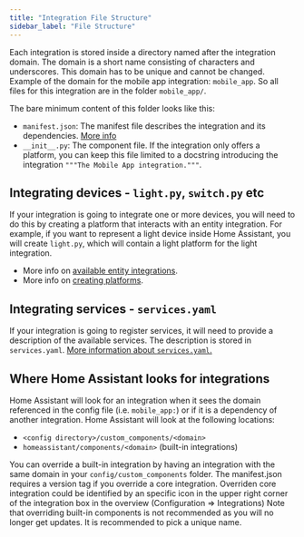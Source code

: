 ```yaml
---
title: "Integration File Structure"
sidebar_label: "File Structure"
---
```


Each integration is stored inside a directory named after the integration domain. The domain is a short name consisting of characters and underscores. This domain has to be unique and cannot be changed. Example of the domain for the mobile app integration: `mobile_app`. So all files for this integration are in the folder `mobile_app/`.

The bare minimum content of this folder looks like this:

- `manifest.json`: The manifest file describes the integration and its dependencies. [More info](creating_integration_manifest.md)
- `__init__.py`: The component file. If the integration only offers a platform, you can keep this file limited to a docstring introducing the integration `"""The Mobile App integration."""`.

## Integrating devices - `light.py`, `switch.py` etc

If your integration is going to integrate one or more devices, you will need to do this by creating a platform that interacts with an entity integration. For example, if you want to represent a light device inside Home Assistant, you will create `light.py`, which will contain a light platform for the light integration.

- More info on [available entity integrations](core/entity.md).
- More info on [creating platforms](creating_platform_index.md).

## Integrating services - `services.yaml`

If your integration is going to register services, it will need to provide a description of the available services. The description is stored in `services.yaml`. [More information about `services.yaml`.](dev_101_services.md)

## Where Home Assistant looks for integrations

Home Assistant will look for an integration when it sees the domain referenced in the config file (i.e. `mobile_app:`) or if it is a dependency of another integration. Home Assistant will look at the following locations:

- `<config directory>/custom_components/<domain>`
- `homeassistant/components/<domain>` (built-in integrations)

You can override a built-in integration by having an integration with the same domain in your `config/custom_components` folder. The manifest.json requires a version tag if you override a core integration. Overriden core integration could be identified by an specific icon in the upper right corner of the integration box in the overview (Configuration => Integrations)
Note that overriding built-in components is not recommended as you will no longer get updates. It is recommended to pick a unique name.
